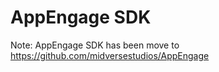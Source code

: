 AppEngage SDK
==============

Note: AppEngage SDK has been move to https://github.com/midversestudios/AppEngage
